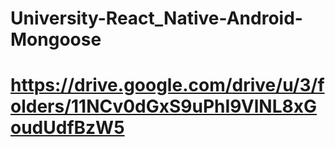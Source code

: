 # University-React_Native-Android-Mongoose
# https://drive.google.com/drive/u/3/folders/11NCv0dGxS9uPhI9VlNL8xGoudUdfBzW5
